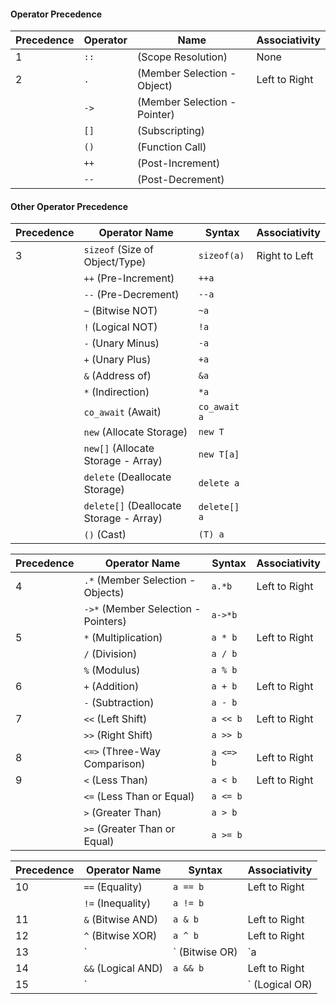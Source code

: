 #### Operator Precedence
| Precedence | Operator | Name                  | Associativity      |
|------------|----------|----------------------|--------------------|
| 1          | `::`     |(Scope Resolution)        | None               |
| 2          | `.`      |(Member Selection - Object) | Left to Right      |
|            | `->`     |(Member Selection - Pointer) |                  |
|            | `[]`     | (Subscripting)            |                    |
|            | `()`     |(Function Call)           |                    |
|            | `++`     |(Post-Increment)          |                    |
|            | `--`     |(Post-Decrement)          |                    |
#### Other Operator Precedence

| Precedence | Operator Name                  | Syntax              | Associativity      |
|------------|--------------------------------|---------------------|--------------------|
| 3          | `sizeof` (Size of Object/Type) | `sizeof(a)`         | Right to Left      |
|            | `++` (Pre-Increment)          | `++a`               |                    |
|            | `--` (Pre-Decrement)          | `--a`               |                    |
|            | `~` (Bitwise NOT)             | `~a`                |                    |
|            | `!` (Logical NOT)             | `!a`                |                    |
|            | `-` (Unary Minus)             | `-a`                |                    |
|            | `+` (Unary Plus)              | `+a`                |                    |
|            | `&` (Address of)              | `&a`                |                    |
|            | `*` (Indirection)             | `*a`                |                    |
|            | `co_await` (Await)            | `co_await a`        |                    |
|            | `new` (Allocate Storage)      | `new T`             |                    |
|            | `new[]` (Allocate Storage - Array) | `new T[a]`      |                    |
|            | `delete` (Deallocate Storage) | `delete a`          |                    |
|            | `delete[]` (Deallocate Storage - Array) | `delete[] a` |                    |
|            | `()` (Cast)                   | `(T) a`             |                    |

| Precedence | Operator Name                  | Syntax              | Associativity      |
|------------|--------------------------------|---------------------|--------------------|
| 4          | `.*` (Member Selection - Objects) | `a.*b`          | Left to Right      |
|            | `->*` (Member Selection - Pointers) | `a->*b`       |                    |
| 5          | `*` (Multiplication)           | `a * b`             | Left to Right      |
|            | `/` (Division)                 | `a / b`             |                    |
|            | `%` (Modulus)                  | `a % b`             |                    |
| 6          | `+` (Addition)                 | `a + b`             | Left to Right      |
|            | `-` (Subtraction)              | `a - b`             |                    |
| 7          | `<<` (Left Shift)              | `a << b`            | Left to Right      |
|            | `>>` (Right Shift)             | `a >> b`            |                    |
| 8          | `<=>` (Three-Way Comparison)   | `a <=> b`           | Left to Right      |
| 9          | `<` (Less Than)                | `a < b`             | Left to Right      |
|            | `<=` (Less Than or Equal)       | `a <= b`            |                    |
|            | `>` (Greater Than)             | `a > b`             |                    |
|            | `>=` (Greater Than or Equal)    | `a >= b`            |                    |


| Precedence | Operator Name                  | Syntax              | Associativity      |
|------------|--------------------------------|---------------------|--------------------|
| 10         | `==` (Equality)                | `a == b`            | Left to Right      |
|            | `!=` (Inequality)              | `a != b`            |                    |
| 11         | `&` (Bitwise AND)              | `a & b`             | Left to Right      |
| 12         | `^` (Bitwise XOR)              | `a ^ b`             | Left to Right      |
| 13         | `|` (Bitwise OR)               | `a | b`             | Left to Right      |
| 14         | `&&` (Logical AND)             | `a && b`            | Left to Right      |
| 15         | `||` (Logical OR)              | `a || b`            | Left to Right      |
